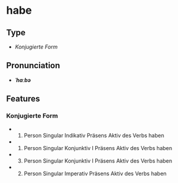 # habe
## Type
- _Konjugierte Form_
## Pronunciation
- **_ˈhaːbə_**
## Features
### Konjugierte Form
-  1. Person Singular Indikativ Präsens Aktiv des Verbs haben
-  1. Person Singular Konjunktiv I Präsens Aktiv des Verbs haben
-  3. Person Singular Konjunktiv I Präsens Aktiv des Verbs haben
-  2. Person Singular Imperativ Präsens Aktiv des Verbs haben
